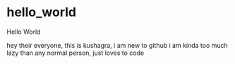 # hello_world
Hello World

hey their everyone,
this is kushagra, i am new to github
i am kinda too much lazy than any normal person, just loves to code
